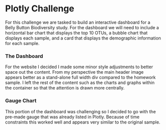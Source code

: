 # Plotly Challenge

For this challenge we are tasked to build an interactive dashboard for a Belly Button Biodiversity study. For the dashboard we will need to include a horizontal bar chart that displays the top 10 OTUs, a bubble chart that displays each sample, and a card that displays the demographic information for each sample. 

### The Dashboard
For the website I decided I made some minor style adjustments to better space out the content. From my perspective the main header image appears better as a stand-alone full width div compared to the homework sample. I left the rest of the content such as the charts and graphs within the container so that the attention is drawn more centrally. 

### Gauge Chart

This portion of the dashboard was challenging so I decided to go with the pre-made gauge that was already listed in Plotly. Because of time constraints this worked well and appears very similar to the original sample.   

